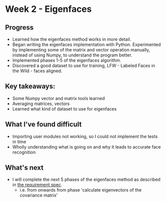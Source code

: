 # Week 2 - Eigenfaces

## Progress
- Learned how the eigenfaces method works in more detail.
- Began writing the eigenfaces implementation with Python. Experimented by implementing some of the matrix and vector operation manually, instead of using Numpy, to understand the program better.
- Implemented phases 1-5 of the eigenfaces algorithm.
- Discovered a good dataset to use for training, LFW - Labeled Faces in the Wild - faces aligned.

## Key takeaways:
- Some Numpy vector and matrix tools learned
- Averaging matrices, vectors
- Learned what kind of dataset to use for eigenfaces

## What I've found difficult
- Importing user modules not working, so I could not implement the tests in time
- Wholly understanding what is going on and why it leads to accurate face recognition

## What's next
- I will complete the next 5 phases of the eigenfaces method as described in [the requirement spec](https://github.com/ni-eminen/eigenface/blob/master/documentation/requirement-specification.md#algorithms-and-data-structures-required-for-this-project).
  - i.e. from onwards from phase 'calculate eigenvectors of the covariance matrix'